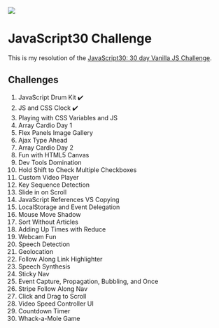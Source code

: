 ﻿![](https://javascript30.com/images/JS3-social-share.png)

# JavaScript30 Challenge 

This is my resolution of the [JavaScript30: 30 day Vanilla JS Challenge](https://JavaScript30.com). 

## Challenges 
1. JavaScript Drum Kit ✔️
2. JS and CSS Clock ✔️
3. Playing with CSS Variables and JS
4. Array Cardio Day 1
5. Flex Panels Image Gallery
6. Ajax Type Ahead
7. Array Cardio Day 2
8. Fun with HTML5 Canvas
9. Dev Tools Domination
10. Hold Shift to Check Multiple Checkboxes
11. Custom Video Player
12. Key Sequence Detection
13. Slide in on Scroll
14. JavaScript References VS Copying
15. LocalStorage and Event Delegation
16. Mouse Move Shadow
17. Sort Without Articles
18. Adding Up Times with Reduce
19. Webcam Fun
20. Speech Detection
21. Geolocation
22. Follow Along Link Highlighter
23. Speech Synthesis
24. Sticky Nav
25. Event Capture, Propagation, Bubbling, and Once
26. Stripe Follow Along Nav
27. Click and Drag to Scroll
28. Video Speed Controller UI
29. Countdown Timer
30. Whack-a-Mole Game




